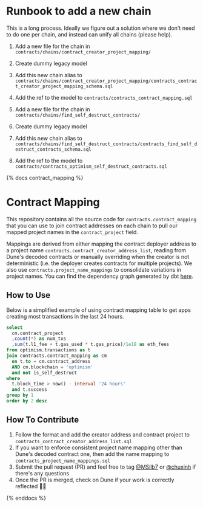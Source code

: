 # Runbook to add a new chain

This is a long process. Ideally we figure out a solution where we don't need to do one per chain, and instead can unify all chains (please help).

1. Add a new file for the chain in `contracts/chains/contract_creator_project_mapping/`
2. Create dummy legacy model
3. Add this new chain alias to `contracts/chains/contract_creator_project_mapping/contracts_contract_creator_project_mapping_schema.sql`
4. Add the ref to the model to `contracts/contracts_contract_mapping.sql`

5. Add a new file for the chain in `contracts/chains/find_self_destruct_contracts/`
6. Create dummy legacy model
7. Add this new chain alias to `contracts/chains/find_self_destruct_contracts/contracts_find_self_destruct_contracts_schema.sql`
8. Add the ref to the model to `contracts/contracts_optimism_self_destruct_contracts.sql`

{% docs contract_mapping %}

# Contract Mapping
This repository contains all the source code for `contracts.contract_mapping` that you can use to join contract addresses on each chain to pull our mapped project names in the `contract_project` field.

Mappings are derived from either mapping the contract deployer address to a project name `contracts.contract_creator_address_list`, reading from Dune's decoded contracts or manually overriding when the creator is not deterministic (i.e. the deployer creates contracts for multiple projects). We also use `contracts.project_name_mappings` to consolidate variations in project names. You can find the dependency graph generated by dbt [here](https://spellbook-docs.dune.com/#!/model/model.spellbook.contracts_contract_mapping).

## How to Use
Below is a simplified example of using contract mapping table to get apps creating most transactions in the last 24 hours.

```sql
select 
  cm.contract_project
  ,count(*) as num_txs
  ,sum(t.l1_fee + t.gas_used * t.gas_price)/1e18 as eth_fees
from optimism.transactions as t 
join contracts.contract_mapping as cm
  on t.to = cm.contract_address
  AND cm.blockchain = 'optimism'
  and not is_self_destruct
where 
  t.block_time > now() - interval '24 hours'
  and t.success
group by 1
order by 2 desc
```

## How To Contribute
1. Follow the format and add the creator address and contract project to `contracts_contract_creator_address_list.sql`
2. If you want to enforce consistent project name mapping other than Dune's decoded contract one, then add the name mapping to `contracts_project_name_mappings.sql`
3. Submit the pull request (PR) and feel free to tag [@MSilb7](https://github.com/MSilb7) or [@chuxinh](https://github.com/chuxinh) if there's any questions
4. Once the PR is merged, check on Dune if your work is correctly reflected 🔴✨

{% enddocs %}